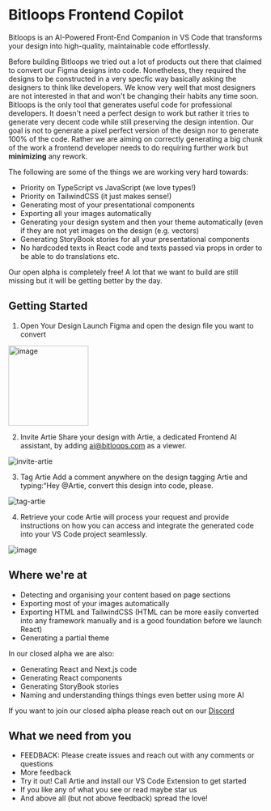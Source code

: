 # Bitloops Frontend Copilot
Bitloops is an AI-Powered Front-End Companion in VS Code that transforms your design into high-quality, maintainable code effortlessly.

Before building Bitloops we tried out a lot of products out there that claimed to convert our Figma designs into code. Nonetheless, they required the designs to be constructed in a very specfic way basically asking the designers to think like developers. We know very well that most designers are not interested in that and won't be changing their habits any time soon. Bitloops is the only tool that generates useful code for professional developers. It doesn't need a perfect design to work but rather it tries to generate very decent code while still preserving the design intention. Our goal is not to generate a pixel perfect version of the design nor to generate 100% of the code. Rather we are aiming on correctly generating a big chunk of the work a frontend developer needs to do requiring further work but **minimizing** any rework. 

The following are some of the things we are working very hard towards:

- Priority on TypeScript vs JavaScript (we love types!)
- Priority on TailwindCSS (it just makes sense!)
- Generating most of your presentational components
- Exporting all your images automatically
- Generating your design system and then your theme automatically (even if they are not yet images on the design (e.g. vectors)
- Generating StoryBook stories for all your presentational components
- No hardcoded texts in React code and texts passed via props in order to be able to do translations etc.

Our open alpha is completely free! A lot that we want to build are still missing but it will be getting better by the day.

## Getting Started

1. Open Your Design
Launch Figma and open the design file you want to convert

<img width="158" alt="image" src="https://github.com/bitloops/frontend-copilot/assets/1571105/c3da0d8e-aaa7-4f6a-b2eb-b901d1fac044">

2. Invite Artie
Share your design with Artie, a dedicated Frontend AI assistant, by adding ai@bitloops.com as a viewer.

![invite-artie](https://github.com/bitloops/frontend-copilot/assets/1571105/978bfb70-ecca-4f80-89fb-eada1a14d916)

3. Tag Artie
Add a comment anywhere on the design tagging Artie and typing:“Hey @Artie, convert this design into code, please.

![tag-artie](https://github.com/bitloops/frontend-copilot/assets/1571105/e39b11a6-adea-4b35-9363-53fb072cd054)

4. Retrieve your code
Artie will process your request and provide instructions on how you can access and integrate the generated code into your VS Code project seamlessly.

![image](https://github.com/bitloops/frontend-copilot/assets/1571105/0b64903d-c437-4c87-92be-d903770b44c5)

## Where we're at

- Detecting and organising your content based on page sections
- Exporting most of your images automatically
- Exporting HTML and TailwindCSS (HTML can be more easily converted into any framework manually and is a good foundation before we launch React)
- Generating a partial theme

In our closed alpha we are also:
- Generating React and Next.js code
- Generating React components
- Generating StoryBook stories
- Naming and understanding things things even better using more AI

If you want to join our closed alpha please reach out on our [Discord](https://discord.gg/vj8EdZx8gK) 

## What we need from you

- FEEDBACK: Please create issues and reach out with any comments or questions
- More feedback
- Try it out! Call Artie and install our VS Code Extension to get started
- If you like any of what you see or read maybe star us
- And above all (but not above feedback) spread the love!
